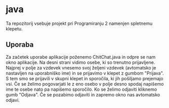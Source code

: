 # java

Ta repozitorij vsebuje projekt pri Programiranju 2 namenjen spletnemu klepetu.

## Uporaba

Za začetek uporabe aplikacije poženemo ChitChat.java in odpre se nam okno aplikacije.
Na desni strani vidimo osebe, ki so trenutno prijavljene.
Najprej v polje za vzdevek vnesemo svoj željeni vzdevek (avtomatsko je nastavljen na uporabniško ime)
in se prijavimo v klepet z gumbom "Prijava".
S tem smo se prijavili v skupni klepet in sporočila, ki jih pošiljamo prejemajo vsi.
Če se želimo pogovarjati le z eno osebo v polje desno spodaj napišemo ime te osebe nato pa napišemo sporočilo.
Ko se želimo odjaviti kliknemo gumb "Odjava". Če se pozabimo odjaviti in zapremo okno nas avtomatsko odjavi.
